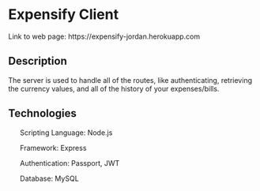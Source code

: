 <h1>Expensify Client</h1>

<p>Link to web page: https://expensify-jordan.herokuapp.com<p>

<h2>Description</h2>
    <p>The server is used to handle all of the routes, like authenticating, retrieving the currency values, and all of the
    history of your expenses/bills.</p>

<h2>Technologies</h2>
    <ul>Scripting Language: Node.js</ul>
    <ul>Framework: Express</ul>
    <ul>Authentication: Passport, JWT</ul>
    <ul>Database: MySQL</ul>

